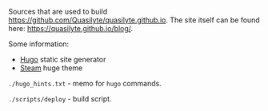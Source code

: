 Sources that are used to build https://github.com/Quasilyte/quasilyte.github.io.
The site itself can be found here: https://quasilyte.github.io/blog/.

Some information:
- [Hugo](https://github.com/gohugoio/hugo) static site generator
- [Steam](https://themes.gohugo.io/steam/) huge theme

`./hugo_hints.txt` - memo for `hugo` commands.

`./scripts/deploy` - build script.
